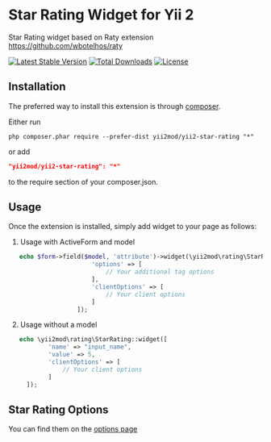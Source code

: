 Star Rating Widget for Yii 2
============================
Star Rating widget based on Raty extension https://github.com/wbotelhos/raty

[![Latest Stable Version](https://poser.pugx.org/yii2mod/yii2-star-rating/v/stable)](https://packagist.org/packages/yii2mod/yii2-star-rating) [![Total Downloads](https://poser.pugx.org/yii2mod/yii2-star-rating/downloads)](https://packagist.org/packages/yii2mod/yii2-star-rating) [![License](https://poser.pugx.org/yii2mod/yii2-star-rating/license)](https://packagist.org/packages/yii2mod/yii2-star-rating)

Installation 
------------

The preferred way to install this extension is through [composer](http://getcomposer.org/download/).

Either run

```
php composer.phar require --prefer-dist yii2mod/yii2-star-rating "*"
```

or add

```json
"yii2mod/yii2-star-rating": "*"
```

to the require section of your composer.json.

Usage
------------
Once the extension is installed, simply add widget to your page as follows:

1) Usage with ActiveForm and model
```php
   echo $form->field($model, 'attribute')->widget(\yii2mod\rating\StarRating::className(), [
                       'options' => [
                           // Your additional tag options
                       ],
                       'clientOptions' => [
                           // Your client options
                       ]
                   ]); 

  ```

2) Usage without a model
```php
   echo \yii2mod\rating\StarRating::widget([
           'name' => "input_name",
           'value' => 5,
           'clientOptions' => [
               // Your client options
           ]
     ]);
```

Star Rating Options 
-------------------
You can find them on the [options page](https://github.com/wbotelhos/raty#options)
